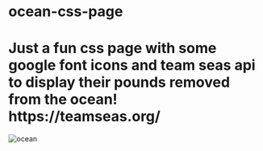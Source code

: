 ﻿# ocean-css-page

<h1> Just a fun css page with some google font icons and team seas api to display their pounds removed from
the ocean! https://teamseas.org/</h1>


![ocean](https://user-images.githubusercontent.com/62677323/140800048-5b2e2a20-dab2-4820-a770-7a8d54c95d6f.PNG)
